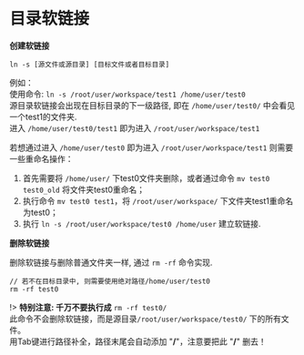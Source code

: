 # 目录软链接

**创建软链接**

```shell
ln -s [源文件或源目录] [目标文件或者目标目录]  
```

例如：  
使用命令: `ln -s /root/user/workspace/test1 /home/user/test0`  
源目录软链接会出现在目标目录的下一级路径, 即在 `/home/user/test0/` 中会看见一个test1的文件夹.  
进入 `/home/user/test0/test1` 即为进入 `/root/user/workspace/test1`  

若想通过进入 `/home/user/test0` 即为进入 `/root/user/workspace/test1` 则需要一些重命名操作：
1. 首先需要将 `/home/user/` 下test0文件夹删除，或者通过命令 `mv test0 test0_old` 将文件夹test0重命名；
2. 执行命令 `mv test0 test1`，将 `/root/user/workspace/` 下文件夹test1重命名为test0；
3. 执行 `ln -s /root/user/workspace/test0 /home/user` 建立软链接.

**删除软链接**

删除软链接与删除普通文件夹一样, 通过 `rm -rf` 命令实现.

```shell
// 若不在目标目录中, 则需要使用绝对路径/home/user/test0
rm -rf test0
```

!> **特别注意: 千万不要执行成** `rm -rf test0/`  
  此命令不会删除软链接，而是源目录`/root/user/workspace/test0/` 下的所有文件。  
  用Tab键进行路径补全，路径末尾会自动添加 "**/**"，注意要把此 "**/**" 删去！
